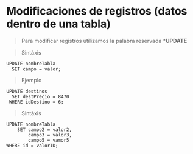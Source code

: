 # Modificaciones de registros (datos dentro de una tabla) 

> Para modificar registros utilizamos la palabra reservada
> ***UPDATE** 

> Sintáxis 

    UPDATE nombreTabla  
      SET campo = valor;

> Ejemplo 

    UPDATE destinos  
      SET destPrecio = 8470  
     WHERE idDestino = 6;  


> Sintáxis 

    UPDATE nombreTabla
        SET campo2 = valor2,
            campo3 = valor3,
            campo5 = vamor5
    WHERE id = valorID;